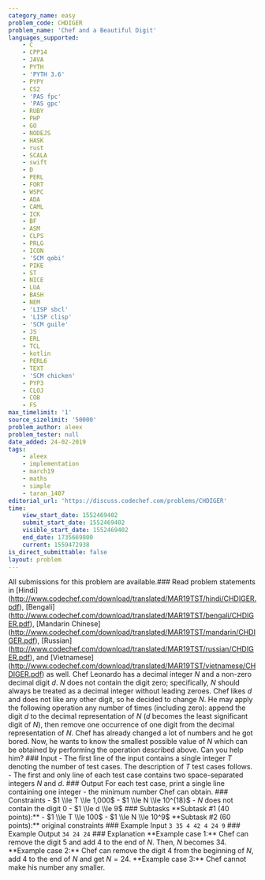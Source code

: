 ```yaml
---
category_name: easy
problem_code: CHDIGER
problem_name: 'Chef and a Beautiful Digit'
languages_supported:
    - C
    - CPP14
    - JAVA
    - PYTH
    - 'PYTH 3.6'
    - PYPY
    - CS2
    - 'PAS fpc'
    - 'PAS gpc'
    - RUBY
    - PHP
    - GO
    - NODEJS
    - HASK
    - rust
    - SCALA
    - swift
    - D
    - PERL
    - FORT
    - WSPC
    - ADA
    - CAML
    - ICK
    - BF
    - ASM
    - CLPS
    - PRLG
    - ICON
    - 'SCM qobi'
    - PIKE
    - ST
    - NICE
    - LUA
    - BASH
    - NEM
    - 'LISP sbcl'
    - 'LISP clisp'
    - 'SCM guile'
    - JS
    - ERL
    - TCL
    - kotlin
    - PERL6
    - TEXT
    - 'SCM chicken'
    - PYP3
    - CLOJ
    - COB
    - FS
max_timelimit: '1'
source_sizelimit: '50000'
problem_author: aleex
problem_tester: null
date_added: 24-02-2019
tags:
    - aleex
    - implementation
    - march19
    - maths
    - simple
    - taran_1407
editorial_url: 'https://discuss.codechef.com/problems/CHDIGER'
time:
    view_start_date: 1552469402
    submit_start_date: 1552469402
    visible_start_date: 1552469402
    end_date: 1735669800
    current: 1559472938
is_direct_submittable: false
layout: problem
---
```

All submissions for this problem are available.\### Read problem statements in \[Hindi\](http://www.codechef.com/download/translated/MAR19TST/hindi/CHDIGER.pdf), \[Bengali\](http://www.codechef.com/download/translated/MAR19TST/bengali/CHDIGER.pdf), \[Mandarin Chinese\](http://www.codechef.com/download/translated/MAR19TST/mandarin/CHDIGER.pdf), \[Russian\](http://www.codechef.com/download/translated/MAR19TST/russian/CHDIGER.pdf), and \[Vietnamese\](http://www.codechef.com/download/translated/MAR19TST/vietnamese/CHDIGER.pdf) as well. Chef Leonardo has a decimal integer $N$ and a non-zero decimal digit $d$. $N$ does not contain the digit zero; specifically, $N$ should always be treated as a decimal integer without leading zeroes. Chef likes $d$ and does not like any other digit, so he decided to change $N$. He may apply the following operation any number of times (including zero): append the digit $d$ to the decimal representation of $N$ ($d$ becomes the least significant digit of $N$), then remove one occurrence of one digit from the decimal representation of $N$. Chef has already changed a lot of numbers and he got bored. Now, he wants to know the smallest possible value of $N$ which can be obtained by performing the operation described above. Can you help him? ### Input - The first line of the input contains a single integer $T$ denoting the number of test cases. The description of $T$ test cases follows. - The first and only line of each test case contains two space-separated integers $N$ and $d$. ### Output For each test case, print a single line containing one integer - the minimum number Chef can obtain. ### Constraints - $1 \\le T \\le 1,000$ - $1 \\le N \\le 10^{18}$ - $N$ does not contain the digit $0$ - $1 \\le d \\le 9$ ### Subtasks \*\*Subtask #1 (40 points):\*\* - $1 \\le T \\le 100$ - $1 \\le N \\le 10^9$ \*\*Subtask #2 (60 points):\*\* original constraints ### Example Input ``` 3 35 4 42 4 24 9 ``` ### Example Output ``` 34 24 24 ``` ### Explanation \*\*Example case 1:\*\* Chef can remove the digit $5$ and add $4$ to the end of $N$. Then, $N$ becomes $34$. \*\*Example case 2:\*\* Chef can remove the digit $4$ from the beginning of $N$, add $4$ to the end of $N$ and get $N = 24$. \*\*Example case 3:\*\* Chef cannot make his number any smaller.

